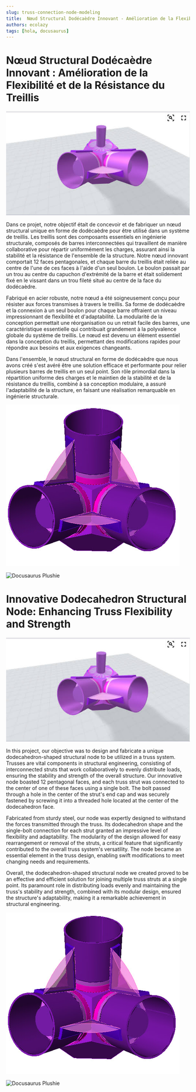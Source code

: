 ```yaml
---
slug: truss-connection-node-modeling
title:  Nœud Structural Dodécaèdre Innovant - Amélioration de la Flexibilité et de la Résistance du Treillis
authors: ecolazy
tags: [hola, docusaurus]
---
```


# Nœud Structural Dodécaèdre Innovant : Amélioration de la Flexibilité et de la Résistance du Treillis


![Docusaurus Plushie](/img/truss-3.png)

Dans ce projet, notre objectif était de concevoir et de fabriquer un nœud structural unique en forme de dodécaèdre pour être utilisé dans un système de treillis. Les treillis sont des composants essentiels en ingénierie structurale, composés de barres interconnectées qui travaillent de manière collaborative pour répartir uniformément les charges, assurant ainsi la stabilité et la résistance de l'ensemble de la structure. Notre nœud innovant comportait 12 faces pentagonales, et chaque barre du treillis était reliée au centre de l'une de ces faces à l'aide d'un seul boulon. Le boulon passait par un trou au centre du capuchon d'extrémité de la barre et était solidement fixé en le vissant dans un trou fileté situé au centre de la face du dodécaèdre.

Fabriqué en acier robuste, notre nœud a été soigneusement conçu pour résister aux forces transmises à travers le treillis. Sa forme de dodécaèdre et la connexion à un seul boulon pour chaque barre offraient un niveau impressionnant de flexibilité et d'adaptabilité. La modularité de la conception permettait une réorganisation ou un retrait facile des barres, une caractéristique essentielle qui contribuait grandement à la polyvalence globale du système de treillis. Le nœud est devenu un élément essentiel dans la conception du treillis, permettant des modifications rapides pour répondre aux besoins et aux exigences changeants.

Dans l'ensemble, le nœud structural en forme de dodécaèdre que nous avons créé s'est avéré être une solution efficace et performante pour relier plusieurs barres de treillis en un seul point. Son rôle primordial dans la répartition uniforme des charges et le maintien de la stabilité et de la résistance du treillis, combiné à sa conception modulaire, a assuré l'adaptabilité de la structure, en faisant une réalisation remarquable en ingénierie structurale.


![Docusaurus Plushie](/img/truss-1.jpg)

![Docusaurus Plushie](/img/truss-2.jpg)

# Innovative Dodecahedron Structural Node: Enhancing Truss Flexibility and Strength
![Docusaurus Plushie](/img/truss-3.png)


In this project, our objective was to design and fabricate a unique dodecahedron-shaped structural node to be utilized in a truss system. Trusses are vital components in structural engineering, consisting of interconnected struts that work collaboratively to evenly distribute loads, ensuring the stability and strength of the overall structure. Our innovative node boasted 12 pentagonal faces, and each truss strut was connected to the center of one of these faces using a single bolt. The bolt passed through a hole in the center of the strut's end cap and was securely fastened by screwing it into a threaded hole located at the center of the dodecahedron face.

Fabricated from sturdy steel, our node was expertly designed to withstand the forces transmitted through the truss. Its dodecahedron shape and the single-bolt connection for each strut granted an impressive level of flexibility and adaptability. The modularity of the design allowed for easy rearrangement or removal of the struts, a critical feature that significantly contributed to the overall truss system's versatility. The node became an essential element in the truss design, enabling swift modifications to meet changing needs and requirements.

Overall, the dodecahedron-shaped structural node we created proved to be an effective and efficient solution for joining multiple truss struts at a single point. Its paramount role in distributing loads evenly and maintaining the truss's stability and strength, combined with its modular design, ensured the structure's adaptability, making it a remarkable achievement in structural engineering.







![Docusaurus Plushie](/img/truss-1.jpg)

![Docusaurus Plushie](/img/truss-2.jpg)
